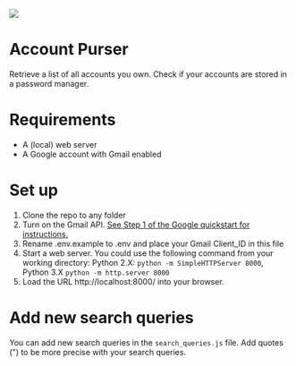 ![](https://user-images.githubusercontent.com/3017676/38424019-ffb04316-39af-11e8-9a67-655746a3be9c.png)

#  Account Purser
Retrieve a list of all accounts you own. Check if your accounts are stored in a password manager.

# Requirements
* A (local) web server
* A Google account with Gmail enabled

# Set up
1. Clone the repo to any folder
2. Turn on the Gmail API. [See Step 1 of the Google quickstart for instructions.](https://developers.google.com/gmail/api/quickstart/js)
3. Rename .env.example to .env and place your Gmail Client_ID in this file
4. Start a web server. You could use the following command from your working directory: Python 2.X: `python -m SimpleHTTPServer 8000`, Python 3.X `python -m http.server 8000`
5. Load the URL http://localhost:8000/ into your browser.

# Add new search queries
You can add new search queries in the `search_queries.js` file. Add quotes (") to be more precise with your search queries.
